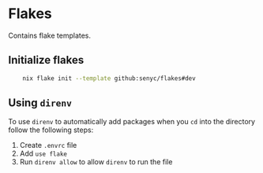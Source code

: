 # Flakes

Contains flake templates.

## Initialize flakes

```bash
    nix flake init --template github:senyc/flakes#dev
```

## Using `direnv`

To use `direnv` to automatically add packages when you `cd` into the directory follow the following steps:

1. Create `.envrc` file
2. Add `use flake`
3. Run `direnv allow` to allow `direnv` to run the file
